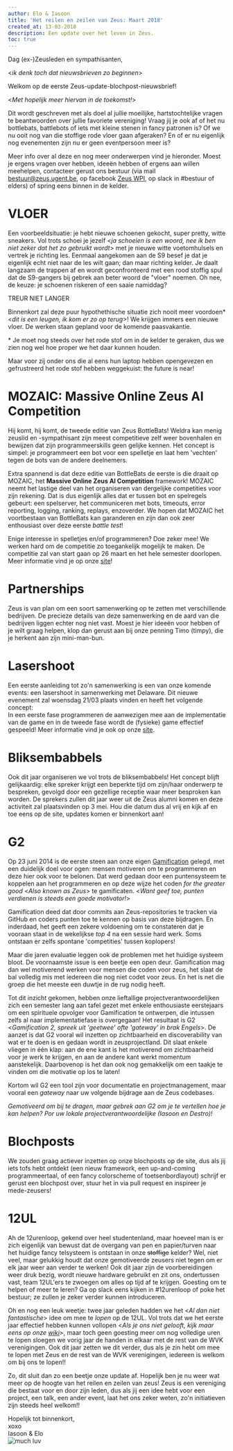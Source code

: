 ```yaml
---
author: Elo & Iasoon
title: 'Het reilen en zeilen van Zeus: Maart 2018'
created_at: 13-03-2018
description: Een update over het leven in Zeus.
toc: true
---
```


Dag (ex-)Zeusleden en sympathisanten,

\<_ik denk toch dat nieuwsbrieven zo beginnen_\>

Welkom op de eerste Zeus-update-blochpost-nieuwsbrief!

\<_Met hopelijk meer hiervan in de toekomst!_\>

Dit wordt geschreven met als doel al jullie moeilijke, hartstochtelijke vragen te beantwoorden over jullie favoriete vereniging!
Vraag jij je ook af of het nu bottlebats, battlebots of iets met kleine stenen in fancy patronen is?
Of we nu ooit nog van die stoffige rode vloer gaan afgeraken?
En of er nu eigenlijk nog evenementen zijn nu er geen eventpersoon meer is?

Meer info over al deze en nog meer onderwerpen vind je hieronder. Moest je ergens vragen over hebben, 
ideeën hebben of ergens aan willen meehelpen, contacteer gerust ons bestuur
(via mail <bestuur@zeus.ugent.be>, op facebook [Zeus WPI](https://www.facebook.com/zeus.wpi/), op slack in #bestuur of elders) of spring eens binnen in de kelder.

# VLOER
Een voorbeeldsituatie: je hebt nieuwe schoenen gekocht, super pretty, witte sneakers.
Vol trots schoei je jezelf \<_ja schoeien is een woord, nee ik ben niet zeker dat het zo gebruikt wordt_\> met je nieuwe witte voetomhulsels en vertrek je richting les.
Eenmaal aangekomen aan de S9 besef je dat je eigenlijk echt niet naar de les wilt gaan; dan maar richting kelder.
Je daalt langzaam de trappen af en wordt geconfronteerd met een rood stoffig spul dat de S9-gangers bij gebrek aan beter woord de "vloer" noemen.
Oh nee, de keuze: je schoenen riskeren of een saaie namiddag?

TREUR NIET LANGER

Binnenkort zal deze puur hypothethische situatie zich nooit meer voordoen\* \<_dit is een leugen, ik kom er zo op terug_\>!
We krijgen immers een nieuwe vloer. De werken staan gepland voor de komende paasvakantie.

\* Je moet nog steeds over het rode stof om in de kelder te geraken, dus we zien nog wel hoe proper we het daar kunnen houden.

Maar voor zij onder ons die al eens hun laptop hebben opengevezen en gefrustreerd het rode stof hebben weggekuist: the future is near!

# MOZAIC: Massive Online Zeus AI Competition
Hij komt, hij komt, de tweede editie van Zeus BottleBats! Weldra kan menig
zeuslid en -sympathisant zijn meest competitieve zelf weer bovenhalen
en bewijzen dat zijn programmeerskills geen gelijke kennen.
Het concept is simpel: je programmeert een bot voor een spelletje en laat
hem 'vechten' tegen de bots van de andere deelnemers. 

Extra spannend is dat deze editie van BottleBats de eerste is die draait
op MOZAIC, het **Massive Online Zeus AI Competition** framework!
MOZAIC neemt het lastige deel van het organiseren van dergelijke
competities voor zijn rekening. Dat is dus eigenlijk alles dat er tussen
bot en spelregels gebeurt: een spelserver, het communiceren met bots,
timeouts, error reporting, logging, ranking, replays, enzoverder.
We hopen dat MOZAIC het voortbestaan van BottleBats kan garanderen
en zijn dan ook zeer enthousiast over deze eerste _battle test_!

Enige interesse in spelletjes en/of programmeren? Doe zeker mee!
We werken hard om de competitie zo toegankelijk mogelijk te maken.
De competitie zal van start gaan op 26 maart en het hele semester doorlopen.
Meer informatie vind je op onze [site](https://bottlebats.zeuswpi.org/)!

# Partnerships
Zeus is van plan om een soort samenwerking op te zetten met verschillende bedrijven.
De precieze details van deze samenwerking en de aard van die bedrijven liggen echter nog niet vast.
Moest je hier ideeën voor hebben of je wilt graag helpen, klop dan gerust aan bij onze penning Timo (timpy),
die je herkent aan zijn mini-man-bun.

# Lasershoot
Een eerste aanleiding tot zo'n samenwerking is een van onze komende events: een lasershoot in samenwerking met Delaware.
Dit nieuwe evenement zal woensdag 21/03 plaats vinden en heeft het volgende concept:  
In een eerste fase programmeren de aanwezigen mee aan de implementatie van de game en in de tweede fase wordt de (fysieke) game effectief gespeeld!
Meer informatie vind je ook op onze [site](https://zeus.ugent.be/events/17-18/lasershoot/).

# Bliksembabbels
Ook dit jaar organiseren we vol trots de bliksembabbels!
Het concept blijft gelijkaardig: elke spreker krijgt een beperkte tijd om zijn/haar onderwerp te bespreken,
gevolgd door een gezellige receptie waar meer besproken kan worden.
De sprekers zullen dit jaar weer uit de Zeus alumni komen en deze activiteit zal plaatsvinden op 3 mei.
Hou die datum dus al vrij en kijk af en toe eens op de site, updates komen er binnenkort aan!

# G2
Op 23 juni 2014 is de eerste steen aan onze eigen [Gamification](https://zeus.ugent.be/game) gelegd,
met een duidelijk doel voor ogen: mensen motiveren om te programmeren en deze hier ook voor te belonen.
Dat werd gedaan door een puntensysteem te koppelen aan het programmeren en op deze wijze
het coden _for the greater good_ \<_Also known as Zeus_\> te gamificaten.
\<_Want geef toe, punten verdienen is steeds een goede motivator!_\>

Gamification deed dat door commits aan Zeus-repositories te tracken via GitHub en
coders punten toe te kennen op basis van deze bijdragen. En inderdaad,
het geeft een zekere voldoening om te constateren dat je vooraan staat
in de wekelijkse _top 4_ na een sessie hard werk. Soms ontstaan er zelfs
spontane 'competities' tussen koplopers!

Maar die jaren evaluatie leggen ook de problemen met het huidige systeem
bloot. De voornaamste issue is een beetje een open deur. Gamification
mag dan wel motiverend werken voor mensen die coden voor zeus, het slaat
de bal volledig mis met iedereen die nog niet codet voor zeus. En het
is net die groep die het meeste een duwtje in de rug nodig heeft.

Tot dit inzicht gekomen, hebben onze lieftallige projectverantwoordelijken
zich een semester lang aan tafel gezet met enkele
enthousiaste eerstejaars om een spirituele opvolger voor Gamification
te ontwerpen, die intussen zelfs al naar implementatiefase is overgegaan!
Het resultaat is G2 
\<_Gamification 2, spreek uit 'geetwee' ofte 'gateway' in brak Engels_\>.
De aanzet is dat G2 vooral wil inzetten op zichtbaarheid
en discoverability van wat er te doen is en gedaan wordt in zeusprojectland.
Dit slaat enkele vliegen in één klap: aan de ene kant is het motiverend
om zichtbaarheid voor je werk te krijgen, en aan de andere kant
werkt momentum aanstekelijk. Daarbovenop is het dan ook nog gemakkelijk
om een taakje te vinden om die motivatie op los te laten!

Kortom wil G2 een tool zijn voor documentatie en projectmanagement, maar
vooral een _gateway_ naar uw volgende bijdrage aan de Zeus codebases.


_Gemotiveerd om bij te dragen, maar gebrek aan G2 om je te vertellen
hoe je kan helpen? Por uw lokale projectverantwoordelijke (Iasoon en Destro)!_


# Blochposts
We zouden graag actiever inzetten op onze blochposts op de site,
dus als jij iets tofs hebt ontdekt (een nieuw framework, een up-and-coming programmeertaal,
of een fancy colorscheme of toetsenbordlayout) schrijf er gerust een blochpost over,
stuur het in via pull request en inspireer je mede-zeusers!

# 12UL
Ah de 12urenloop, gekend over heel studentenland,
maar hoeveel man is er zich eigenlijk van bewust dat de overgang
van pen en papier/turven naar het huidige fancy telsysteem is ontstaan in onze <del>stoffige</del> kelder?
Wel, niet veel, maar gelukkig houdt dat onze gemotiveerde zeusers niet tegen om er elk jaar weer aan verder te werken!
Ook dit jaar zijn de voorbereidingen weer druk bezig, wordt nieuwe hardware gebruikt en
zit ons, ondertussen vast, team 12UL'ers te zwoegen om alles op tijd af te krijgen.
Goesting om te helpen of meer te leren? Ga op slack eens kijken in #12urenloop of poke het bestuur; ze zullen je zeker verder kunnen introduceren.

Oh en nog een leuk weetje: twee jaar geleden hadden we het \<_Al dan niet fantastische_\> idee om mee te _lopen_ op de 12UL.
Vol trots dat we het eerste jaar effectief hebben kunnen vollopen \<_Als je ons niet gelooft, kijk maar eens op onze [wiki](https://zeus.ugent.be/wiki/doku.php?id=zeusloopt>)_\>,
maar toch geen goesting meer om nog volledige uren te lopen sloegen we vorig jaar de handen in elkaar met de rest van de WVK verenigingen.
Ook dit jaar zetten we dit verder, dus als je zin hebt om mee te lopen met Zeus en de rest van de WVK verenigingen, iedereen is welkom om bij ons te lopen!!



Zo, dit sluit dan zo een beetje onze update af.
Hopelijk ben je nu weer wat meer op de hoogte van het reilen en zeilen van zeus!
Zeus is een vereniging die bestaat voor en door zijn leden, dus als jij een idee hebt voor een project, een talk, een ander event,
laat het ons zeker weten, zo'n initiatieven zijn steeds heel welkom!!

Hopelijk tot binnenkort,  
xoxo  
Iasoon & Elo  
![much luv](//media.giphy.com/media/108M7gCS1JSoO4/giphy.gif)

